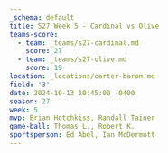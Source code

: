 ```yaml
---
_schema: default
title: S27 Week 5 - Cardinal vs Olive
teams-score:
  - team: _teams/s27-cardinal.md
    score: 27
  - team: _teams/s27-olive.md
    score: 19
location: _locations/carter-baron.md
field: '3'
date: 2024-10-13 10:45:00 -0400
season: 27
week: 5
mvp: Brian Hotchkiss, Randall Tainer
game-ball: Thomas L., Robert K.
sportsperson: Ed Abel, Ian McDermott
---
```

